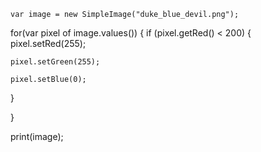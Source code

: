 	

	var image = new SimpleImage("duke_blue_devil.png");
	
for(var pixel of image.values())
	{
   if (pixel.getRed() < 200) 
	{
        pixel.setRed(255);

	pixel.setGreen(255);
        
	pixel.setBlue(0);
}
	
}
	
print(image);